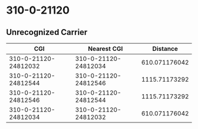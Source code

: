 # 310-0-21120
## Unrecognized Carrier


| CGI | Nearest CGI | Distance |
|-----|-------------|----------|
| 310-0-21120-24812032 | 310-0-21120-24812034 | 610.071176042 |
| 310-0-21120-24812544 | 310-0-21120-24812546 | 1115.71173292 |
| 310-0-21120-24812546 | 310-0-21120-24812544 | 1115.71173292 |
| 310-0-21120-24812034 | 310-0-21120-24812032 | 610.071176042 |
